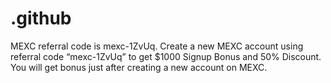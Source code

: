 # .github
MEXC referral code is mexc-1ZvUq. Create a new MEXC account using referral code “mexc-1ZvUq” to get $1000 Signup Bonus and 50% Discount. You will get bonus just after creating a new account on MEXC.
